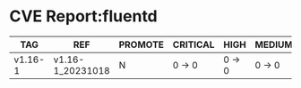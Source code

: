 # CVE Report:fluentd
|   TAG   |       REF        | PROMOTE | CRITICAL |  HIGH  | MEDIUM |  LOW   | UNKNOWN |
|---------|------------------|---------|----------|--------|--------|--------|---------|
| v1.16-1 | v1.16-1_20231018 | N       | 0 -> 0   | 0 -> 0 | 0 -> 0 | 0 -> 0 | 0 -> 0  |
